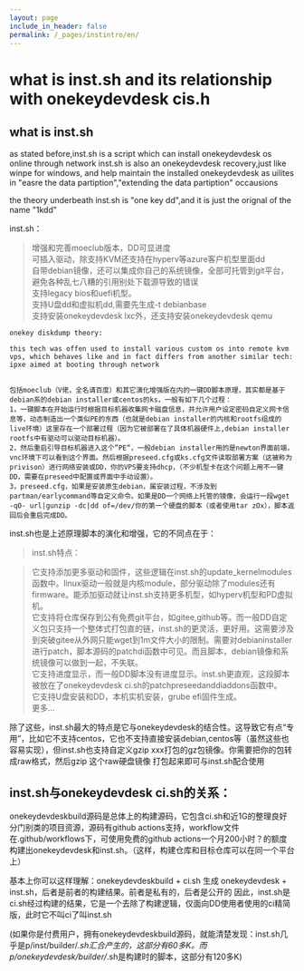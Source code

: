 ```yaml
---
layout: page
include_in_header: false
permalink: /_pages/instintro/en/
---
```



what is inst.sh and its relationship with onekeydevdesk cis.h
=============


what is inst.sh
-------

as stated before,inst.sh is a script which can install onekeydevdesk os online through network
inst.sh is also an onekeydevdesk recovery,just like winpe for windows, and help maintain the installed onekeydevdesk as uilites in "easre the data partiption","extending the data partiption" occausions


the theory underbeath inst.sh is "one key dd",and it is just the orignal of the name "1kdd"


inst.sh：

> 增强和完善moeclub版本，DD可显进度  
> 可插入驱动，除支持KVM还支持在hyperv等azure客户机型里面dd    
> 自带debian镜像，还可以集成你自己的系统镜像，全部可托管到git平台，避免各种乱七八糟的引用别处下载源导致的错误  
> 支持legacy bios和uefi机型。  
> 支持U盘dd和虚拟机dd,需要先生成-t debianbase  
> 支持安装onekeydevdesk lxc外，还支持安装onekeydevdesk qemu  


```
onekey diskdump theory:

this tech was offen used to install various custom os into remote kvm vps, which behaves like and in fact differs from another similar tech: ipxe aimed at booting through network


包括moeclub（V佬，全名请百度）和其它演化增强版在内的一键DD脚本原理，其实都是基于debian系的debian installer或centos的ks，一般有如下几个过程：
1，一键脚本在开始运行时根据目标机器收集网卡磁盘信息，并允许用户设定密码自定义网卡信息等，动态制造出一个类似PE的东西（也就是debian installer的内核和rootfs组成的live环境）这里存在一个部署过程（因为它被部署在了具体机器硬件上,debian installer rootfs中有驱动可以驱动目标机器）。  
2，然后重启引导目标机器进入这个”PE“，一般debian installer用的是newton界面前端，vnc环境下可以看到这个界面。然后根据preseed.cfg或ks.cfg文件读取部署方案（这被称为privison）进行网络安装或DD，你的VPS要支持dhcp，（不少机型卡在这个问题上用不一键DD，需要在preseed中配置或界面中手动设置）。  
3，preseed.cfg，如果是安装原生debian，属安装过程，不涉及到partman/earlycommand等自定义命令。如果是DD一个网络上托管的镜像，会运行一段wget -qO- url|gunzip -dc|dd of=/dev/你的第一个硬盘的脚本（或者使用tar zOx），脚本返回后会重启完成DD。  
```

inst.sh也是上述原理脚本的演化和增强，它的不同点在于：

> inst.sh特点：

> 它支持添加更多驱动和固件，这些逻辑在inst.sh的update_kernelmodules函数中。linux驱动一般就是内核module，部分驱动除了modules还有firmware。能添加驱动就让inst.sh支持更多机型，如hyperv机型和PD虚拟机。  
> 它支持将仓库保存到公有免费git平台，如gitee,github等。而一般DD自定义包只支持一个整体式打包直的链，inst.sh的更灵活，更好用。这需要涉及到突破gitee从外网只能wget到1m文件大小的限制。需要对debianinstaller进行patch，脚本源码的patchdi函数中可见。而且脚本，debian镜像和系统镜像可以做到一起，不失联。  
> 它支持进度显示，而一般DD脚本没有进度显示。inst.sh更直观，这段脚本被放在了onekeydevdesk ci.sh的patchpreseedanddiaddons函数中。  
> 它支持U盘安装和DD，本机实机安装，grube efi固件生成。  
> 更多...  

除了这些，inst.sh最大的特点是它与onekeydevdesk的结合性。这导致它有点“专用”，比如它不支持centos，它也不支持直接安装debian,centos等（虽然这些也容易实现），但inst.sh也支持自定义gzip xxx打包的gz包镜像。你需要把你的包转成raw格式，然后gzip 这个raw硬盘镜像 打包起来即可与inst.sh配合使用

inst.sh与onekeydevdesk ci.sh的关系：
-------

onekeydevdeskbuild源码是总体上的构建源码，它包含ci.sh和近1G的整理良好分门别类的项目资源，源码有github actions支持，workflow文件在.github/workflows下，可使用免费的github actions一个月200小时？的额度构建出onekeydevdesk和inst.sh。（这样，构建仓库和目标仓库可以在同一个平台上）

基本上你可以这样理解：onekeydevdeskbuild + ci.sh 生成 onekeydevdesk + inst.sh，后者是前者的构建结果。前者是私有的，后者是公开的
因此，inst.sh是ci.sh经过构建的结果，它是一个去除了构建逻辑，仅面向DD使用者使用的ci精简版，此时它不叫ci了叫inst.sh

(如果你是付费用户，拥有onekeydevdeskbuild源码，就能清楚发现：inst.sh几乎是p/inst/builder/*.sh汇合产生的，这部分有60多K。而p/onekeydevdesk/builder/*.sh是构建时的脚本，这部分有120多K)









